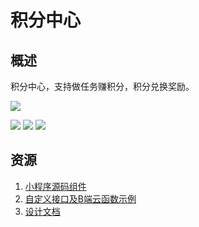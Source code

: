 # 积分中心
## 概述
积分中心，支持做任务赚积分，积分兑换奖励。

![](https://qcloudimg.tencent-cloud.cn/raw/099b6ac1c8e5b2109cf925cdfa6d657f.png)

![](https://scene-module-9gee6idgabd997ca-1306328562.tcloudbaseapp.com/integral/console/guide/step1/config.png)
![](https://scene-module-9gee6idgabd997ca-1306328562.tcloudbaseapp.com/integral/console/guide/step1/rule.png)
![](https://scene-module-9gee6idgabd997ca-1306328562.tcloudbaseapp.com/integral/console/guide/step1/prize.png)

## 资源
1. [小程序源码组件](./miniprogram/)
2. [自定义接口及B端云函数示例](./function/) 
3. [设计文档](./docs/)

